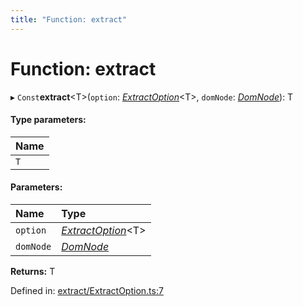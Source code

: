 ```yaml
---
title: "Function: extract"
---
```


# Function: extract

▸ `Const`**extract**<T\>(`option`: [*ExtractOption*](../types/extractoption.md)<T\>, `domNode`: [*DomNode*](../classes/domnode.md)): T

#### Type parameters:

Name |
:------ |
`T` |

#### Parameters:

Name | Type |
:------ | :------ |
`option` | [*ExtractOption*](../types/extractoption.md)<T\> |
`domNode` | [*DomNode*](../classes/domnode.md) |

**Returns:** T

Defined in: [extract/ExtractOption.ts:7](https://github.com/44x1carbon/gigantes/blob/2721068/src/extract/ExtractOption.ts#L7)
